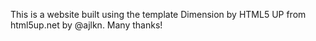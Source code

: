 This is a website built using the template Dimension by HTML5 UP from html5up.net by @ajlkn. Many thanks!
